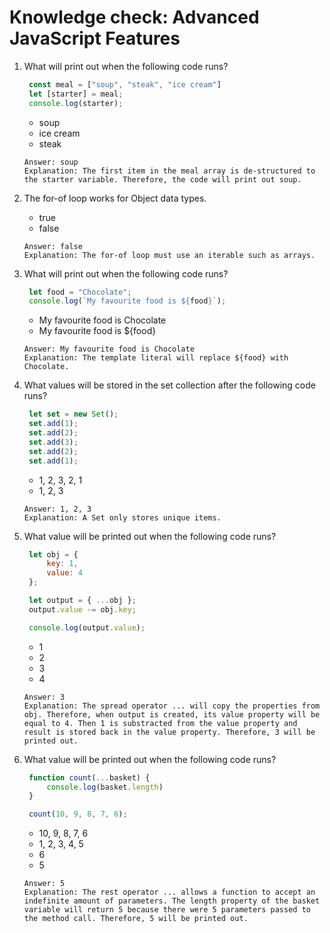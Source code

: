 # Knowledge check: Advanced JavaScript Features

1. What will print out when the following code runs?
   ```javascript
    const meal = ["soup", "steak", "ice cream"]
    let [starter] = meal;
    console.log(starter);
   ```
   - soup
   - ice cream
   - steak
   ```
   Answer: soup
   Explanation: The first item in the meal array is de-structured to the starter variable. Therefore, the code will print out soup.
   ```

2. The for-of loop works for Object data types.
   - true
   - false
   ```
   Answer: false
   Explanation: The for-of loop must use an iterable such as arrays.
   ```

3. What will print out when the following code runs?
   ```javascript
    let food = "Chocolate";
    console.log(`My favourite food is ${food}`);
   ```
   - My favourite food is Chocolate
   - My favourite food is ${food}
   ```
   Answer: My favourite food is Chocolate
   Explanation: The template literal will replace ${food} with Chocolate.
   ```

4. What values will be stored in the  set  collection after the following code runs?
   ```javascript
    let set = new Set();
    set.add(1);
    set.add(2);
    set.add(3);
    set.add(2);
    set.add(1);
   ```
   - 1, 2, 3, 2, 1
   - 1, 2, 3
   ```
   Answer: 1, 2, 3
   Explanation: A Set only stores unique items.
   ```

5. What value will be printed out when the following code runs?
   ```javascript
    let obj = {
        key: 1,
        value: 4
    };

    let output = { ...obj };
    output.value -= obj.key;

    console.log(output.value);
   ```
   - 1
   - 2
   - 3
   - 4
   ```
   Answer: 3
   Explanation: The spread operator ... will copy the properties from obj. Therefore, when output is created, its value property will be equal to 4. Then 1 is substracted from the value property and result is stored back in the value property. Therefore, 3 will be printed out.
   ```

6. What value will be printed out when the following code runs?
   ```javascript
    function count(...basket) {
        console.log(basket.length)
    }

    count(10, 9, 8, 7, 6);
   ```
   - 10, 9, 8, 7, 6
   - 1, 2, 3, 4, 5
   - 6
   - 5
   ```
   Answer: 5
   Explanation: The rest operator ... allows a function to accept an indefinite amount of parameters. The length property of the basket variable will return 5 because there were 5 parameters passed to the method call. Therefore, 5 will be printed out.
   ```